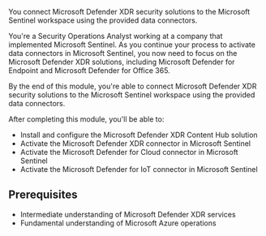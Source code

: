 You connect Microsoft Defender XDR security solutions to the Microsoft Sentinel workspace using the provided data connectors. 
 
You're a Security Operations Analyst working at a company that implemented Microsoft Sentinel. As you continue your process to activate data connectors in Microsoft Sentinel, you now need to focus on the Microsoft Defender XDR solutions, including Microsoft Defender for Endpoint and Microsoft Defender for Office 365.  

By the end of this module, you're able to connect Microsoft Defender XDR security solutions to the Microsoft Sentinel workspace using the provided data connectors.

After completing this module, you'll be able to:

- Install and configure the Microsoft Defender XDR Content Hub solution
- Activate the Microsoft Defender XDR connector in Microsoft Sentinel
- Activate the Microsoft Defender for Cloud connector in Microsoft Sentinel
- Activate the Microsoft Defender for IoT connector in Microsoft Sentinel


## Prerequisites

- Intermediate understanding of Microsoft Defender XDR services
- Fundamental understanding of Microsoft Azure operations
